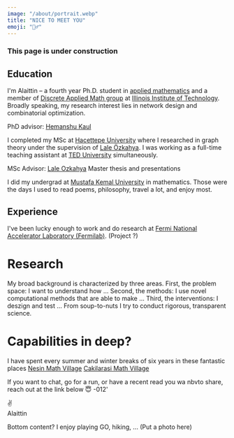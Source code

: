 ```yaml
---
image: "/about/portrait.webp"
title: "NICE TO MEET YOU"
emoji: "🙋‍♂️"
---
```

### This page is under construction

## Education
I'm Alaittin – a fourth year Ph.D. student in [applied mathematics](https://www.iit.edu/applied-math) and a member of [Discrete Applied Math group](https://www.math.iit.edu/~kaul/DAM/DAM.html) 
at [Illinois Institute of Technology](https://www.iit.edu/). Broadly speaking, my research interest lies in network design and combinatorial optimization.

PhD advisor: [Hemanshu Kaul]()

I completed my MSc at [Hacettepe University]() where I researched in graph theory under the supervision of [Lale Özkahya](https://ozkahya.github.io/). I was working as a full-time teaching 
assistant at [TED University](https://www.tedu.edu.tr/en) simultaneously.

MSc Advisor: [Lale Ozkahya]()
Master thesis and presentations

I did my undergrad at [Mustafa Kemal University](https://www.mku.edu.tr/default.aspx) in mathematics.
Those were the days I used to read poems, philosophy, travel a lot, and enjoy most.

## Experience
I've been lucky enough to work and do research at [Fermi National Accelerator Laboratory (Fermilab)](https://www.fnal.gov/). (Project ?)

# Research
My broad background is characterized by three areas. First, the problem space: I want to understand how ... Second, the methods: I use novel computational methods that are able to make ... Third, the interventions: I deszign and test ... From soup-to-nuts I try to conduct rigorous, transparent science.

# Capabilities in deep?

I have spent every summer and winter breaks of six years in these fantastic places 
[Nesin Math Village](https://nesinkoyleri.org/en/main-page/)
[Cakilarasi Math Village](https://www.cakilarasimatematikkoyu.com/)


If you want to chat, go for a run, or have a recent read you wa nbvto share, reach out at the link below 😇
-012'

✌️<br/>
Alaittin



Bottom content?
I enjoy playing GO, hiking, ... (Put a photo here)


